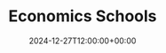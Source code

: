 ---
weight: 10100
title: "Economics Schools"
description: "Your Global Directory of Economics Schools"
icon: database
date: 2024-12-27T12:00:00+00:00
---